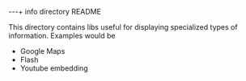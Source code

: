 ---+ info directory README

This directory contains libs useful for displaying specialized
types of information. Examples would be

 * Google Maps
 * Flash
 * Youtube embedding
 
 
